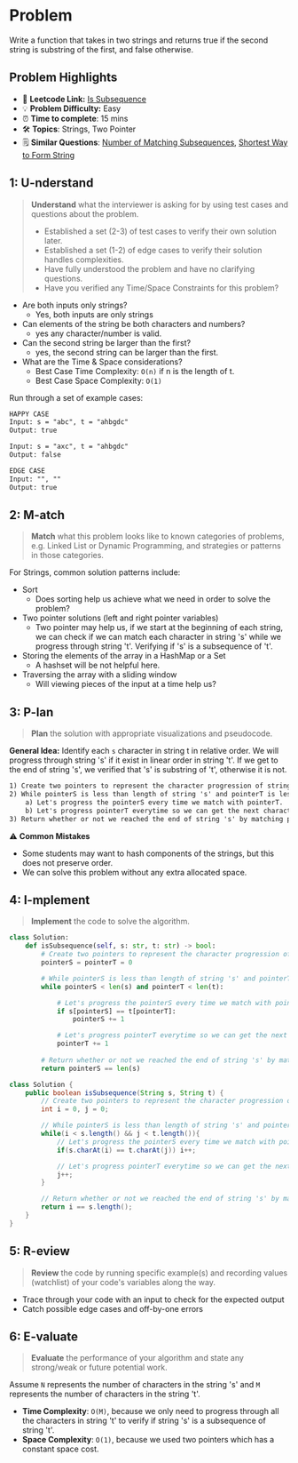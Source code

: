 # Problem

Write a function that takes in two strings and returns true if the second string is substring of the first, and false otherwise.

## Problem Highlights

* 🔗 **Leetcode Link:** [Is Subsequence](https://leetcode.com/problems/is-subsequence/)
* 💡 **Problem Difficulty:** Easy
* ⏰ **Time to complete**: 15 mins
* 🛠️ **Topics**: Strings, Two Pointer
* 🗒️ **Similar Questions**: [Number of Matching Subsequences](https://leetcode.com/problems/number-of-matching-subsequences/), [Shortest Way to Form String](https://leetcode.com/problems/shortest-way-to-form-string/)
    
## 1: U-nderstand
 
> **Understand** what the interviewer is asking for by using test cases and questions about the problem.
> 
> - Established a set (2-3) of test cases to verify their own solution later.
> - Established a set (1-2) of edge cases to verify their solution handles complexities.
> - Have fully understood the problem and have no clarifying questions.
> - Have you verified any Time/Space Constraints for this problem?

- Are both inputs only strings?
    - Yes, both inputs are only strings
- Can elements of the string be both characters and numbers?
    - yes any character/number is valid.
- Can the second string be larger than the first?
    - yes, the second string can be larger than the first.
- What are the Time & Space considerations?
  - Best Case Time Complexity: `O(n)` if n is the length of t. 
  - Best Case Space Complexity: `O(1)`


Run through a set of example cases:

```markdown
HAPPY CASE
Input: s = "abc", t = "ahbgdc"
Output: true

Input: s = "axc", t = "ahbgdc"
Output: false

EDGE CASE
Input: "", ""
Output: true
```   
    
## 2: M-atch

> **Match** what this problem looks like to known categories of problems, e.g. Linked List or Dynamic Programming, and strategies or patterns in those categories.

For Strings, common solution patterns include:

- Sort
    - Does sorting help us achieve what we need in order to solve the problem?
- Two pointer solutions (left and right pointer variables)
    - Two pointer may help us, if we start at the beginning of each string, we can check if we can match each character in string 's' while we progress through string 't'. Verifying if 's' is a subsequence of 't'.
- Storing the elements of the array in a HashMap or a Set
    - A hashset will be not helpful here.
- Traversing the array with a sliding window
    - Will viewing pieces of the input at a time help us?


## 3: P-lan

> **Plan** the solution with appropriate visualizations and pseudocode.

**General Idea:** Identify each `s` character in string t in relative order. We will progress through string 's' if it exist in linear order in string 't'. If we get to the end of string 's', we verified that 's' is substring of 't', otherwise it is not. 

```markdown
1) Create two pointers to represent the character progression of string 's' and 't'
2) While pointerS is less than length of string 's' and pointerT is less than length of string 't'
    a) Let's progress the pointerS every time we match with pointerT.
    b) Let's progress pointerT everytime so we can get the next character. 
3) Return whether or not we reached the end of string 's' by matching pointerS to length of string 's'.
```

⚠️ **Common Mistakes**

* Some students may want to hash components of the strings, but this does not preserve order.
* We can solve this problem without any extra allocated space.

## 4: I-mplement

> **Implement** the code to solve the algorithm.

```python
class Solution:
    def isSubsequence(self, s: str, t: str) -> bool:
        # Create two pointers to represent the character progression of string 's' and 't'
        pointerS = pointerT = 0

        # While pointerS is less than length of string 's' and pointerT is less than length of string 't'
        while pointerS < len(s) and pointerT < len(t):

            # Let's progress the pointerS every time we match with pointerT
            if s[pointerS] == t[pointerT]:
                pointerS += 1

            # Let's progress pointerT everytime so we can get the next character
            pointerT += 1
        
        # Return whether or not we reached the end of string 's' by matching pointerS to length of string 's'
        return pointerS == len(s)
```
```java
class Solution {
    public boolean isSubsequence(String s, String t) {
        // Create two pointers to represent the character progression of string 's' and 't'
        int i = 0, j = 0;

        // While pointerS is less than length of string 's' and pointerT is less than length of string 't'
        while(i < s.length() && j < t.length()){
            // Let's progress the pointerS every time we match with pointerT
            if(s.charAt(i) == t.charAt(j)) i++;

            // Let's progress pointerT everytime so we can get the next character
            j++;
        }

        // Return whether or not we reached the end of string 's' by matching pointerS to length of string 's'
        return i == s.length();
    }
}
```
    
## 5: R-eview

> **Review** the code by running specific example(s) and recording values (watchlist) of your code's variables along the way.

- Trace through your code with an input to check for the expected output
- Catch possible edge cases and off-by-one errors

## 6: E-valuate

> **Evaluate** the performance of your algorithm and state any strong/weak or future potential work.
    
Assume `N` represents the number of characters in the string 's' and `M` represents the number of characters in the string 't'.

* **Time Complexity**: `O(M)`, because we only need to progress through all the characters in string 't' to verify if string 's' is a subsequence of string 't'.
* **Space Complexity**: `O(1)`, because we used two pointers which has a constant space cost. 